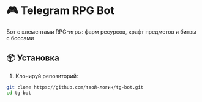 # 🎮 Telegram RPG Bot

Бот с элементами RPG-игры: фарм ресурсов, крафт предметов и битвы с боссами

## 📦 Установка

1. Клонируй репозиторий:
```bash
git clone https://github.com/твой-логин/tg-bot.git
cd tg-bot